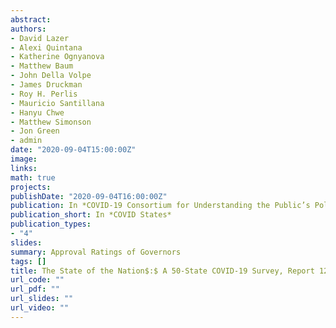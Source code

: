 ```yaml
---
abstract: 
authors:
- David Lazer
- Alexi Quintana
- Katherine Ognyanova
- Matthew Baum
- John Della Volpe
- James Druckman
- Roy H. Perlis
- Mauricio Santillana
- Hanyu Chwe
- Matthew Simonson
- Jon Green
- admin
date: "2020-09-04T15:00:00Z"
image:
links:
math: true
projects:
publishDate: "2020-09-04T16:00:00Z"
publication: In *COVID-19 Consortium for Understanding the Public’s Policy Preferences Across States*
publication_short: In *COVID States*
publication_types:
- "4"
slides: 
summary: Approval Ratings of Governors
tags: []
title: The State of the Nation$:$ A 50-State COVID-19 Survey, Report 12$:$ Executive Approval Update
url_code: ""
url_pdf: ""
url_slides: ""
url_video: ""
---
```


